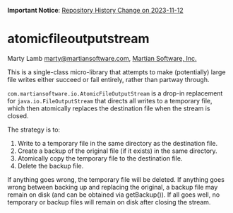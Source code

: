 **Important Notice**: [Repository History Change on 2023-11-12](./NOTICES.md#repository-history-change---2023-11-12)

atomicfileoutputstream
======================

Marty Lamb marty@martiansoftware.com, [Martian Software, Inc.](http://martiansoftware.com)

This is a single-class micro-library that attempts to make (potentially) large file writes either succeed or fail entirely, rather than partway through.

`com.martiansoftware.io.AtomicFileOutputStream` is a drop-in replacement for `java.io.FileOutputStream` that directs all writes to a temporary file, which then atomically replaces the destination file when the stream is closed.

The strategy is to:

1.  Write to a temporary file in the same directory as the destination file.
2.  Create a backup of the original file (if it exists) in the same directory.
3.  Atomically copy the temporary file to the destination file.
4.  Delete the backup file.

If anything goes wrong, the temporary file will be deleted.  If anything goes wrong between backing up and replacing the original, a backup file may remain on disk (and can be obtained via getBackup()).  If all goes well, no temporary or backup files will remain on disk after closing the stream.